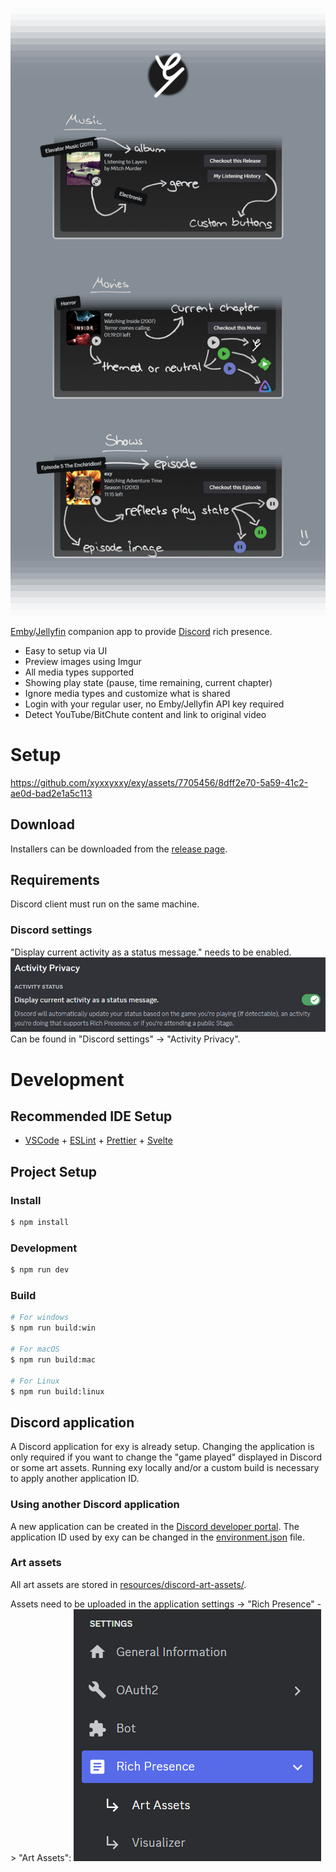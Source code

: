 ![intro](resources/docs/intro.png)

[Emby](https://emby.media)/[Jellyfin](https://jellyfin.org) companion app to provide [Discord](https://discord.com) rich presence.

- Easy to setup via UI
- Preview images using Imgur
- All media types supported
- Showing play state (pause, time remaining, current chapter)
- Ignore media types and customize what is shared
- Login with your regular user, no Emby/Jellyfin API key required
- Detect YouTube/BitChute content and link to original video

# Setup

https://github.com/xyxxyxxy/exy/assets/7705456/8dff2e70-5a59-41c2-ae0d-bad2e1a5c113

## Download

Installers can be downloaded from the [release page](https://github.com/xyxxyxxy/exy/releases/latest).

## Requirements

Discord client must run on the same machine.

### Discord settings

"Display current activity as a status message." needs to be enabled.
![discord-settings](resources/docs/discord-setting.png)
Can be found in "Discord settings" -> "Activity Privacy".

# Development

## Recommended IDE Setup

- [VSCode](https://code.visualstudio.com/) + [ESLint](https://marketplace.visualstudio.com/items?itemName=dbaeumer.vscode-eslint) + [Prettier](https://marketplace.visualstudio.com/items?itemName=esbenp.prettier-vscode) + [Svelte](https://marketplace.visualstudio.com/items?itemName=svelte.svelte-vscode)

## Project Setup

### Install

```bash
$ npm install
```

### Development

```bash
$ npm run dev
```

### Build

```bash
# For windows
$ npm run build:win

# For macOS
$ npm run build:mac

# For Linux
$ npm run build:linux
```

## Discord application

A Discord application for exy is already setup. Changing the application is only required if you want to change the "game played" displayed in Discord or some art assets. Running exy locally and/or a custom build is necessary to apply another application ID.

### Using another Discord application

A new application can be created in the [Discord developer portal](https://discord.com/developers/applications).
The application ID used by exy can be changed in the [environment.json](src/environment.json) file.

### Art assets

All art assets are stored in [resources/discord-art-assets/](resources/discord-art-assets/).

Assets need to be uploaded in the application settings -> "Rich Presence" -> "Art Assets":
![discord-art-assets](/resources/docs/discord-art-assets.png)
